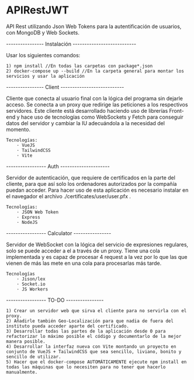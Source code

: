 # APIRestJWT
API Rest utilizando Json Web Tokens para la autentificación de usuarios, con MongoDB y Web Sockets.

---------------- Instalación ---------------------------<br/>

Usar los siguientes comandos:

    1) npm install //En todas las carpetas con package*.json
    2) docker-compose up --build //En la carpeta general para montar los servicios y usar la aplicación 

---------------- Client ---------------------------<br/>

Cliente que conecta al usuario final con la lógica del programa sin dejarle acceso. Se conecta a un proxy que redirige las peticiones a los respectivos servidores.
Este cliente está desarrollado haciendo uso de librerías Front-end y hace uso de tecnologías como WebSockets y Fetch para conseguir datos del servidor y cambiar la 
IU adecuándola a la necesidad del momento. 

    Tecnologías:
        · VueJS
        · TailwindCSS
        · Vite

----------------- Auth ---------------------<br/>

Servidor de autenticación, que requiere de certificados en la parte del cliente, para que así solo los ordenadores autorizados por la compañía puedan acceder.
Para hacer uso de esta aplicación es necesario instalar en el navegador el archivo ./certificates/user/user.pfx .

    Tecnologías:
        · JSON Web Token
        · Express
        · NodeJS


----------------- Calculator ----------------<br/>

Servidor de WebSocket con la lógica del servicio de expresiones regulares, solo se puede acceder a el a través de un proxy. Tiene una cola implementada y es capaz de procesar 4 request a la vez por lo que las que vienen de más las mete en una cola para procesarlas más tarde.

    Tecnologías 
        · Jison/lex
        · Socket.io
        · JS Workers

----------------- TO-DO ----------------<br/>

    1) Crear un servidor web que sirva el cliente para no servirla con el proxy.
    2) Añadirle también Geo-Localización para que nadia de fuera del instituto pueda acceder aparte del certificado.
    3) Desarrollar todas las partes de la aplicación desde 0 para refactorizar lo máximo posible el código y documentarlo de la mejor manera posible.
    4) Desarrollar la interfaz nueva con Vite montando un proyecto en conjunto de VueJS + TailwindCSS que sea sencillo, liviano, bonito y sencillo de utilizar.
    5) Hacer que el docker-compose AUTOMÁTICAMENTE ejecute npm install en todas las máquinas que lo necesiten para no tener que hacerlo manualmente.
